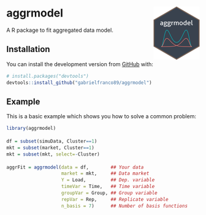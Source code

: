 
<!-- README.md is generated from README.Rmd. Please edit that file -->
aggrmodel <img src='man/figures/logo.png' align="right" height="139" />
=======================================================================

<!-- badges: start -->
<!-- badges: end -->
A R package to fit aggregated data model.

Installation
------------

You can install the development version from [GitHub](https://github.com/) with:

``` r
# install.packages("devtools")
devtools::install_github("gabrielfranco89/aggrmodel")
```

Example
-------

This is a basic example which shows you how to solve a common problem:

``` r
library(aggrmodel)

df = subset(simuData, Cluster==1)
mkt = subset(market, Cluster==1)
mkt = subset(mkt, select=-Cluster)

aggrFit = aggrmodel(data = df,        ## Your data
                    market = mkt,     ## Data market
                    Y = Load,         ## Dep. variable
                    timeVar = Time,   ## Time variable
                    groupVar = Group, ## Group variable
                    repVar = Rep,     ## Replicate variable
                    n_basis = 7)      ## Number of basis functions
```
